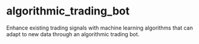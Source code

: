 # algorithmic_trading_bot
Enhance existing trading signals with machine learning algorithms that can adapt to new data through an algorithmic trading bot.
